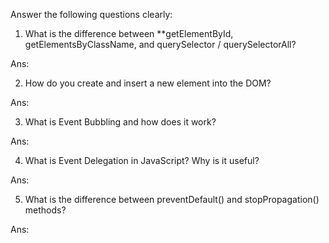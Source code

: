 Answer the following questions clearly:

1. What is the difference between **getElementById, 
getElementsByClassName, and querySelector / querySelectorAll?

Ans:

2. How do you create and insert a new element into the DOM?

Ans: 

3. What is Event Bubbling and how does it work?

Ans:

4. What is Event Delegation in JavaScript? Why is it useful?

Ans:

5. What is the difference between preventDefault() and stopPropagation() methods?

Ans: 